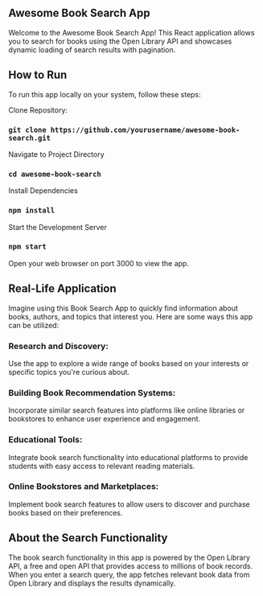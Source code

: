 ## Awesome Book Search App

Welcome to the Awesome Book Search App! This React application allows you to search for books using the Open Library API and showcases dynamic loading of search results with pagination. 

## How to Run

To run this app locally on your system, follow these steps: 

Clone Repository:
### `git clone https://github.com/yourusername/awesome-book-search.git` 

Navigate to Project Directory
### `cd awesome-book-search`

Install Dependencies
### `npm install`

Start the Development Server
### `npm start`

Open your web browser on port 3000 to view the app.

## Real-Life Application

Imagine using this Book Search App to quickly find information about books, authors, and topics that interest you. Here are some ways this app can be utilized:

### Research and Discovery:
Use the app to explore a wide range of books based on your interests or specific topics you're curious about.

### Building Book Recommendation Systems:
Incorporate similar search features into platforms like online libraries or bookstores to enhance user experience and engagement.

### Educational Tools:
Integrate book search functionality into educational platforms to provide students with easy access to relevant reading materials.

### Online Bookstores and Marketplaces:
Implement book search features to allow users to discover and purchase books based on their preferences. 

## About the Search Functionality

The book search functionality in this app is powered by the Open Library API, a free and open API that provides access to millions of book records. When you enter a search query, the app fetches relevant book data from Open Library and displays the results dynamically.
